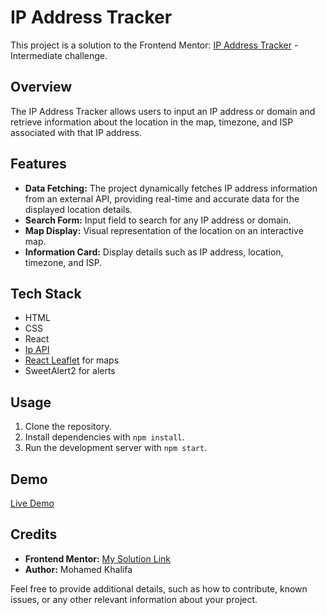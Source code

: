 # IP Address Tracker

This project is a solution to the Frontend Mentor: [IP Address Tracker](https://www.frontendmentor.io/challenges/ip-address-tracker-I8-0yYAH0) - Intermediate challenge.

## Overview

The IP Address Tracker allows users to input an IP address or domain and retrieve information about the location in the map, timezone, and ISP associated with that IP address.

## Features

- **Data Fetching:** The project dynamically fetches IP address information from an external API, providing real-time and accurate data for the displayed location details.
- **Search Form:** Input field to search for any IP address or domain.
- **Map Display:** Visual representation of the location on an interactive map.
- **Information Card:** Display details such as IP address, location, timezone, and ISP.


## Tech Stack

- HTML
- CSS
- React
- [Ip API](https://ipapi.co/)
- [React Leaflet](https://react-leaflet.js.org/) for maps
- SweetAlert2 for alerts

## Usage

1. Clone the repository.
2. Install dependencies with `npm install`.
3. Run the development server with `npm start`.

## Demo

[Live Demo](https://ip-address-tracker-m11.netlify.app/)

## Credits

- **Frontend Mentor:** [My Solution Link](https://www.frontendmentor.io/solutions/ip-address-tracker-using-react-gtAIPWuGuB)
- **Author:** Mohamed Khalifa

Feel free to provide additional details, such as how to contribute, known issues, or any other relevant information about your project.
